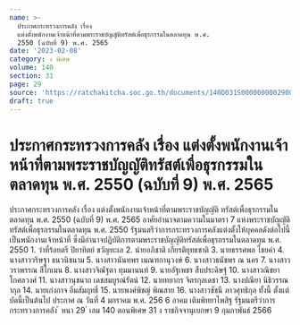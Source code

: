 ```yaml
---
name: >-
  ประกาศกระทรวงการคลัง เรื่อง
  แต่งตั้งพนักงานเจ้าหน้าที่ตามพระราชบัญญัติทรัสต์เพื่อธุรกรรมในตลาดทุน พ.ศ.
  2550 (ฉบับที่ 9) พ.ศ. 2565
date: '2023-02-08'
category: ง พิเศษ
volume: 140
section: 31
page: 29
source: 'https://ratchakitcha.soc.go.th/documents/140D031S0000000002900.pdf'
draft: true
---
```


# ประกาศกระทรวงการคลัง เรื่อง แต่งตั้งพนักงานเจ้าหน้าที่ตามพระราชบัญญัติทรัสต์เพื่อธุรกรรมในตลาดทุน พ.ศ. 2550 (ฉบับที่ 9) พ.ศ. 2565

ประกาศกระทรวงการคลัง เรื่อง แต่งตั้งพนักงานเจ้าหน้าที่ตามพระราชบัญญัติ ทรัสต์เพื่อธุรกรรมในตลาดทุน พ.ศ. 2550 (ฉบับที่ 9) พ.ศ. 2565 อาศัยอำนาจตามความในมาตรา 7 แห่งพระราชบัญญัติทรัสต์เพื่อธุรกรรมในตลาดทุน พ.ศ. 2550 รัฐมนตรีว่าการกระทรวงการคลังแต่งตั้งให้บุคคลดังต่อไปนี้ เป็นพนักงานเจ้าหน้าที่ ซึ่งมีอำนาจปฏิบัติการตามพระราชบัญญัติทรัสต์เพื่อธุรกรรมในตลาดทุน พ.ศ. 2550 1. ว่าที่ร้อยตรี ปิยาทิตย์ ขวัญทะเล 2. นำยอภิชาติ เกียรติยุทธชาติ 3. นายธรรศพล ไชยคำ 4. นางสาววริษฐา ธนวนิชนาม 5. นางสาวนันทพร เมณฑกานุวงษ์ 6. นางสาวธนัชพร ณ นคร 7. นางสาววราพรรณ สีโกเมน 8. นางสาวจิณัฐตา ทุมมานนท์ 9. นายอัฐเพชร สืบประดิษฐ์ 10. นางสาวณิชยา โกศลวงศ์ 11. นางสาวนุชนาถ เดชสมบูรณ์รัตน์ 12. นายทยากร จิตรกุลเดชา 13. นางปณียา นิธิวรรณากุล 14. นายเก่งกาจ อิ่มสัมฤทธิ์ 15. นายพงศ์พิชญ์ พิณสาย 16. นางสาวชัชนี ภาวศุทธิกุล ทั้งนี้ ตั้งแต่บัดนี้เป็นต้นไป ประกาศ ณ วันที่ 4 มกราคม พ.ศ. 256 6 อาคม เติมพิทยาไพสิฐ รัฐมนตรีว่าการกระทรวงการคลัง ้ หนา 29 ่ เลม 140 ตอนพิเศษ 31 ง ราชกิจจานุเบกษา 9 กุมภาพันธ์ 2566
